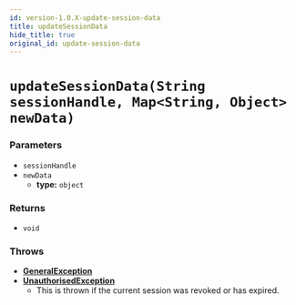 ```yaml
---
id: version-1.0.X-update-session-data
title: updateSessionData
hide_title: true
original_id: update-session-data
---
```


# `updateSessionData(String sessionHandle, Map<String, Object> newData)`

### Parameters
- `sessionHandle`
- `newData`
    - **type:** `object`

### Returns
- `void`

### Throws
- **[GeneralException](./error-handling/general-error)**
- **[UnauthorisedException](./error-handling/unauthorised)**
    - This is thrown if the current session was revoked or has expired.